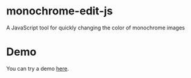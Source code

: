 monochrome-edit-js
==================

A JavaScript tool for quickly changing the color of monochrome images


Demo
==================

You can try a demo <a href="http://slavchoslavchev.com/tool/monochrome-edit-js">here</a>.
